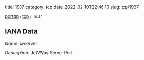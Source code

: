 title: 1937
category: tcp
date: 2022-02-10T22:46:10
slug: tcp/1937

[portdb](/) / [tcp](/category/tcp.html) / 1937


## IANA Data

_Name:_ jwserver

_Description:_ JetVWay Server Port

